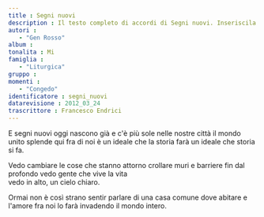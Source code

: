 ```yaml
--- 
title : Segni nuovi
description : Il testo completo di accordi di Segni nuovi. Inseriscila nel tuo canzoniere!
autori : 
   - "Gen Rosso"
album : 
tonalita : Mi
famiglia : 
   - "Liturgica"
gruppo : 
momenti : 
   - "Congedo"
identificatore : segni_nuovi
datarevisione : 2012_03_24
trascrittore : Francesco Endrici
--- 
```




E segni nuovi oggi nascono già
e c'è più sole nelle nostre città
il mondo unito splende qui fra di noi
è un ideale che la storia farà
un ideale che storia si fa. 


Vedo cambiare le cose che stanno attorno 
crollare muri e barriere fin dal profondo 
vedo gente che vive la vita  
vedo in alto,  un cielo  chiaro. 


Ormai non è così strano sentir parlare 
di una casa comune dove abitare
e l'amore fra noi lo farà 
invadendo  il mondo  intero. 


